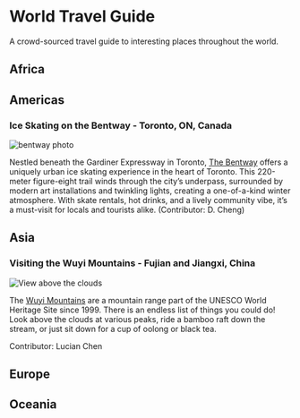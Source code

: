 # World Travel Guide
A crowd-sourced travel guide to interesting places throughout the world.

## Africa

## Americas

### Ice Skating on the Bentway - Toronto, ON, Canada

![bentway photo](https://thebentway.ca/wp-content/uploads/2024/11/Crop181230143633PolarBear_bentway-AndrewWilliamson1240-scaled-e1732912058106.jpg)

Nestled beneath the Gardiner Expressway in Toronto, [The Bentway](https://thebentway.ca/event/winter-skating-opening-day/) offers a uniquely urban ice skating experience in the heart of Toronto. This 220-meter figure-eight trail winds through the city’s underpass, surrounded by modern art installations and twinkling lights, creating a one-of-a-kind winter atmosphere. With skate rentals, hot drinks, and a lively community vibe, it’s a must-visit for locals and tourists alike. (Contributor: D. Cheng)

## Asia

### Visiting the Wuyi Mountains - Fujian and Jiangxi, China

![View above the clouds](https://www.chinadiscovery.com/assets/images/fujian/wuyi-mountain/cloud-nest-1.jpg)

The [Wuyi Mountains]((https://www.chinadiscovery.com/fujian/wuyi-mountain.html)) are a mountain range part of the UNESCO World Heritage Site since 1999. There is an endless list of things you could do! Look above the clouds at various peaks, ride a bamboo raft down the stream, or just sit down for a cup of oolong or black tea. 

Contributor: Lucian Chen

## Europe

## Oceania

